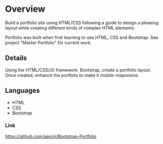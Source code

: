 # Overview

Build a portfolio site using HTML/CSS following a guide to design a pleasing layout while creating different kinds of complex HTML elements.

Portfolio was built when first learning to use HTML, CSS and Bootstrap. See project "Master Portfolio" for current work.

## Details

Using the HTML/CSS/JS framework, Bootstrap, create a portfolio layout. Once created, enhance the portfolio to make it mobile-responsive. 

## Languages

- HTML
- CSS
- Bootstrap

### Link
https://github.com/aancjr/Bootstrap-Portfolio
